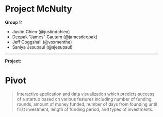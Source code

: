 # Project McNulty

**Group 1:**

* Justin Chien (@justindchien)
* Deepak "James" Gautam (@jamesdeepak)
* Jeff Coggshall (@voxmenthe)
* Saniya Jesupaul (@sjesupaul)

---

**Project:**

# Pivot

> Interactive application and data visualization which predicts success of a startup based on various features including number of funding rounds, amount of money funded, number of days from founding until first investment, length of funding period, and types of investments.
